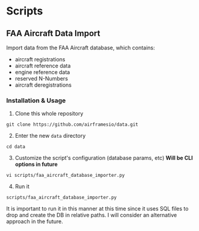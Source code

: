 # Scripts

## FAA Aircraft Data Import

Import data from the FAA Aircraft database, which contains:
* aircraft registrations
* aircraft reference data
* engine reference data
* reserved N-Numbers
* aircraft deregistrations

### Installation & Usage

1. Clone this whole repository

```
git clone https://github.com/airframesio/data.git
```

2. Enter the new `data` directory

```
cd data
```

3. Customize the script's configuration (database params, etc) **Will be CLI options in future**

```
vi scripts/faa_aircraft_database_importer.py
```

4. Run it

```
scripts/faa_aircraft_database_importer.py
```

It is important to run it in this manner at this time since it uses SQL files to drop and create the DB in relative paths.
I will consider an alternative approach in the future.
